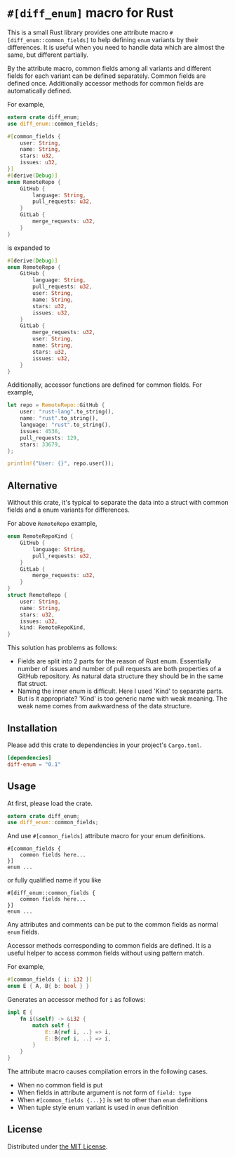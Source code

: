 `#[diff_enum]` macro for Rust
=============================

This is a small Rust library provides one attribute macro `#[diff_enum::common_fields]` to help defining
`enum` variants by their differences. It is useful when you need to handle data which are almost the
same, but different partially.

By the attribute macro, common fields among all variants and different fields for each variant can
be defined separately. Common fields are defined once. Additionally accessor methods for common fields
are automatically defined.

For example,

```rust
extern crate diff_enum;
use diff_enum::common_fields;

#[common_fields {
    user: String,
    name: String,
    stars: u32,
    issues: u32,
}]
#[derive(Debug)]
enum RemoteRepo {
    GitHub {
        language: String,
        pull_requests: u32,
    }
    GitLab {
        merge_requests: u32,
    }
}
```

is expanded to

```rust
#[derive(Debug)]
enum RemoteRepo {
    GitHub {
        language: String,
        pull_requests: u32,
        user: String,
        name: String,
        stars: u32,
        issues: u32,
    }
    GitLab {
        merge_requests: u32,
        user: String,
        name: String,
        stars: u32,
        issues: u32,
    }
}
```

Additionally, accessor functions are defined for common fields. For example,

```rust
let repo = RemoteRepo::GitHub {
    user: "rust-lang".to_string(),
    name: "rust".to_string(),
    language: "rust".to_string(),
    issues: 4536,
    pull_requests: 129,
    stars: 33679,
};

println!("User: {}", repo.user());
```



## Alternative

Without this crate, it's typical to separate the data into a struct with common fields and a enum
variants for differences.

For above `RemoteRepo` example,

```rust
enum RemoteRepoKind {
    GitHub {
        language: String,
        pull_requests: u32,
    }
    GitLab {
        merge_requests: u32,
    }
}
struct RemoteRepo {
    user: String,
    name: String,
    stars: u32,
    issues: u32,
    kind: RemoteRepoKind,
}
```

This solution has problems as follows:

- Fields are split into 2 parts for the reason of Rust enum. Essentially number of issues and number
  of pull requests are both properties of a GitHub repository. As natural data structure they should
  be in the same flat struct.
- Naming the inner enum is difficult. Here I used 'Kind' to separate parts. But is it appropriate?
  'Kind' is too generic name with weak meaning. The weak name comes from awkwardness of the data
  structure.



## Installation

Please add this crate to dependencies in your project's `Cargo.toml`.

```toml
[dependencies]
diff-enum = "0.1"
```



## Usage

At first, please load the crate.

```rust
extern crate diff_enum;
use diff_enum::common_fields;
```

And use `#[common_fields]` attribute macro for your enum definitions.

```
#[common_fields {
    common fields here...
}]
enum ...
```

or fully qualified name if you like

```
#[diff_enum::common_fields {
    common fields here...
}]
enum ...
```

Any attributes and comments can be put to the common fields as normal `enum` fields.

Accessor methods corresponding to common fields are defined. It is a useful helper to access common
fields without using pattern match.

For example,

```rust
#[common_fields { i: i32 }]
enum E { A, B{ b: bool } }
```

Generates an accessor method for `i` as follows:

```rust
impl E {
    fn i(&self) -> &i32 {
        match self {
            E::A{ref i, ..} => i,
            E::B{ref i, ..} => i,
        }
    }
}
```

The attribute macro causes compilation errors in the following cases.

- When no common field is put
- When fields in attribute argument is not form of `field: type`
- When `#[common_fields {...}]` is set to other than `enum` definitions
- When tuple style enum variant is used in `enum` definition



## License

Distributed under [the MIT License](./LICENSE.txt).

